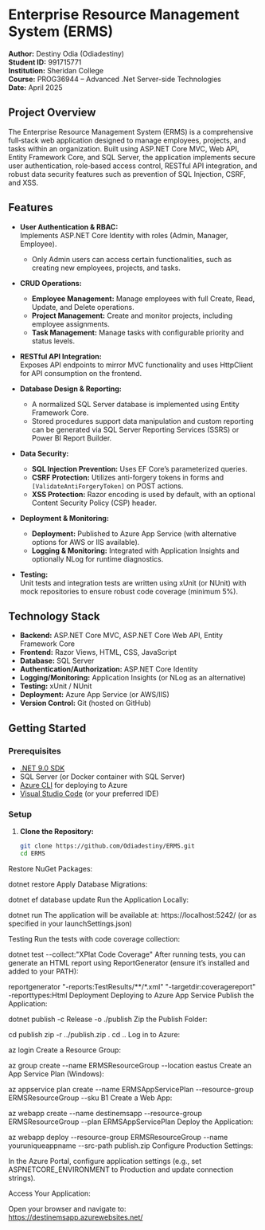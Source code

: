 # Enterprise Resource Management System (ERMS)

**Author:** Destiny Odia (Odiadestiny)  
**Student ID:** 991715771  
**Institution:** Sheridan College  
**Course:** PROG36944 – Advanced .Net Server-side Technologies  
**Date:** April 2025

## Project Overview

The Enterprise Resource Management System (ERMS) is a comprehensive full‑stack web application designed to manage employees, projects, and tasks within an organization. Built using ASP.NET Core MVC, Web API, Entity Framework Core, and SQL Server, the application implements secure user authentication, role‑based access control, RESTful API integration, and robust data security features such as prevention of SQL Injection, CSRF, and XSS.

## Features

- **User Authentication & RBAC:**  
  Implements ASP.NET Core Identity with roles (Admin, Manager, Employee).  
  - Only Admin users can access certain functionalities, such as creating new employees, projects, and tasks.

- **CRUD Operations:**  
  - **Employee Management:** Manage employees with full Create, Read, Update, and Delete operations.  
  - **Project Management:** Create and monitor projects, including employee assignments.  
  - **Task Management:** Manage tasks with configurable priority and status levels.

- **RESTful API Integration:**  
  Exposes API endpoints to mirror MVC functionality and uses HttpClient for API consumption on the frontend.

- **Database Design & Reporting:**  
  - A normalized SQL Server database is implemented using Entity Framework Core.  
  - Stored procedures support data manipulation and custom reporting can be generated via SQL Server Reporting Services (SSRS) or Power BI Report Builder.

- **Data Security:**  
  - **SQL Injection Prevention:** Uses EF Core’s parameterized queries.  
  - **CSRF Protection:** Utilizes anti-forgery tokens in forms and `[ValidateAntiForgeryToken]` on POST actions.  
  - **XSS Protection:** Razor encoding is used by default, with an optional Content Security Policy (CSP) header.

- **Deployment & Monitoring:**  
  - **Deployment:** Published to Azure App Service (with alternative options for AWS or IIS available).  
  - **Logging & Monitoring:** Integrated with Application Insights and optionally NLog for runtime diagnostics.

- **Testing:**  
  Unit tests and integration tests are written using xUnit (or NUnit) with mock repositories to ensure robust code coverage (minimum 5%).

## Technology Stack

- **Backend:** ASP.NET Core MVC, ASP.NET Core Web API, Entity Framework Core  
- **Frontend:** Razor Views, HTML, CSS, JavaScript  
- **Database:** SQL Server  
- **Authentication/Authorization:** ASP.NET Core Identity  
- **Logging/Monitoring:** Application Insights (or NLog as an alternative)  
- **Testing:** xUnit / NUnit  
- **Deployment:** Azure App Service (or AWS/IIS)  
- **Version Control:** Git (hosted on GitHub)

## Getting Started

### Prerequisites

- [.NET 9.0 SDK](https://dotnet.microsoft.com/download)
- SQL Server (or Docker container with SQL Server)
- [Azure CLI](https://docs.microsoft.com/en-us/cli/azure/install-azure-cli) for deploying to Azure
- [Visual Studio Code](https://code.visualstudio.com/) (or your preferred IDE)

### Setup

1. **Clone the Repository:**

   ```bash
   git clone https://github.com/Odiadestiny/ERMS.git
   cd ERMS
Restore NuGet Packages:


dotnet restore
Apply Database Migrations:


dotnet ef database update
Run the Application Locally:


dotnet run
The application will be available at:
https://localhost:5242/ (or as specified in your launchSettings.json)

Testing
Run the tests with code coverage collection:


dotnet test --collect:"XPlat Code Coverage"
After running tests, you can generate an HTML report using ReportGenerator (ensure it’s installed and added to your PATH):


reportgenerator "-reports:TestResults/**/*.xml" "-targetdir:coveragereport" -reporttypes:Html
Deployment
Deploying to Azure App Service
Publish the Application:


dotnet publish -c Release -o ./publish
Zip the Publish Folder:

cd publish
zip -r ../publish.zip .
cd ..
Log in to Azure:


az login
Create a Resource Group:


az group create --name ERMSResourceGroup --location eastus
Create an App Service Plan (Windows):


az appservice plan create --name ERMSAppServicePlan --resource-group ERMSResourceGroup --sku B1
Create a Web App:


az webapp create --name destinemsapp --resource-group ERMSResourceGroup --plan ERMSAppServicePlan
Deploy the Application:


az webapp deploy --resource-group ERMSResourceGroup --name youruniqueappname --src-path publish.zip
Configure Production Settings:

In the Azure Portal, configure application settings (e.g., set ASPNETCORE_ENVIRONMENT to Production and update connection strings).

Access Your Application:

Open your browser and navigate to:
https://destinemsapp.azurewebsites.net/
